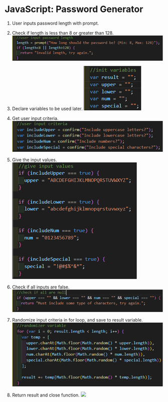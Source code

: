 # JavaScript: Password Generator

1. User inputs password length with prompt.
2. Check if length is less than 8 or greater than 128. 
![](./Assets/userinputpasswordlength.png)

3. Declare variables to be used later.
![](./Assets/initvariables.png)

4. Get user input criteria.
![](./Assets/userinputcriteria.png)

5. Give the input values.
![](./Assets/giveinputvalues.png)

6. Check if all inputs are false.
![](./Assets/checkifnull.png)

7. Randomize input criteria in for loop, and save to result variable.
![](./Assets/randomizeinput.png)

8. Return result and close function.
![](../Assets/returnresult.png)